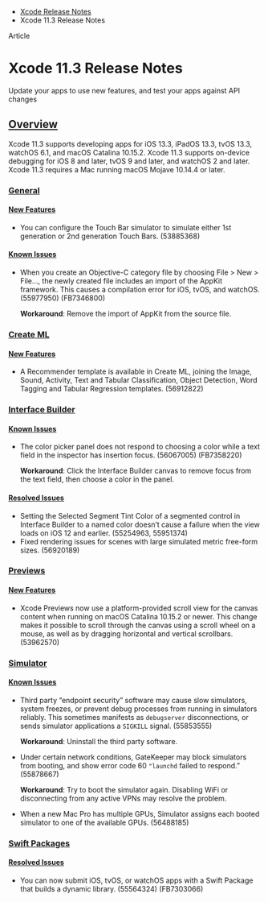 - [Xcode Release Notes](https://developer.apple.com/documentation/xcode-release-notes)
- Xcode 11.3 Release Notes

Article

# Xcode 11.3 Release Notes

Update your apps to use new features, and test your apps against API changes

## [Overview](https://developer.apple.com/documentation/xcode-release-notes/xcode-11_3-release-notes#Overview)

Xcode 11.3 supports developing apps for iOS 13.3, iPadOS 13.3, tvOS 13.3, watchOS 6.1, and macOS Catalina 10.15.2. Xcode 11.3 supports on-device debugging for iOS 8 and later, tvOS 9 and later, and watchOS 2 and later. Xcode 11.3 requires a Mac running macOS Mojave 10.14.4 or later.

### [General](https://developer.apple.com/documentation/xcode-release-notes/xcode-11_3-release-notes#General)

#### [New Features](https://developer.apple.com/documentation/xcode-release-notes/xcode-11_3-release-notes#New-Features)

- You can configure the Touch Bar simulator to simulate either 1st generation or 2nd generation Touch Bars. (53885368)

#### [Known Issues](https://developer.apple.com/documentation/xcode-release-notes/xcode-11_3-release-notes#Known-Issues)

- When you create an Objective-C category file by choosing File > New > File…, the newly created file includes an import of the AppKit framework. This causes a compilation error for iOS, tvOS, and watchOS. (55977950) (FB7346800)

  **Workaround**: Remove the import of AppKit from the source file.

### [Create ML](https://developer.apple.com/documentation/xcode-release-notes/xcode-11_3-release-notes#Create-ML)

#### [New Features](https://developer.apple.com/documentation/xcode-release-notes/xcode-11_3-release-notes#New-Features)

- A Recommender template is available in Create ML, joining the Image, Sound, Activity, Text and Tabular Classification, Object Detection, Word Tagging and Tabular Regression templates. (56912822)

### [Interface Builder](https://developer.apple.com/documentation/xcode-release-notes/xcode-11_3-release-notes#Interface-Builder)

#### [Known Issues](https://developer.apple.com/documentation/xcode-release-notes/xcode-11_3-release-notes#Known-Issues)

- The color picker panel does not respond to choosing a color while a text field in the inspector has insertion focus. (56067005) (FB7358220)

  **Workaround**: Click the Interface Builder canvas to remove focus from the text field, then choose a color in the panel.

#### [Resolved Issues](https://developer.apple.com/documentation/xcode-release-notes/xcode-11_3-release-notes#Resolved-Issues)

- Setting the Selected Segment Tint Color of a segmented control in Interface Builder to a named color doesn’t cause a failure when the view loads on iOS 12 and earlier. (55254963, 55951374)
- Fixed rendering issues for scenes with large simulated metric free-form sizes. (56920189)

### [Previews](https://developer.apple.com/documentation/xcode-release-notes/xcode-11_3-release-notes#Previews)

#### [New Features](https://developer.apple.com/documentation/xcode-release-notes/xcode-11_3-release-notes#New-Features)

- Xcode Previews now use a platform-provided scroll view for the canvas content when running on macOS Catalina 10.15.2 or newer. This change makes it possible to scroll through the canvas using a scroll wheel on a mouse, as well as by dragging horizontal and vertical scrollbars. (53962570)

### [Simulator](https://developer.apple.com/documentation/xcode-release-notes/xcode-11_3-release-notes#Simulator)

#### [Known Issues](https://developer.apple.com/documentation/xcode-release-notes/xcode-11_3-release-notes#Known-Issues)

- Third party “endpoint security” software may cause slow simulators, system freezes, or prevent debug processes from running in simulators reliably. This sometimes manifests as `debugserver` disconnections, or sends simulator applications a `SIGKILL` signal. (55853555)

  **Workaround**: Uninstall the third party software.
- Under certain network conditions, GateKeeper may block simulators from booting, and show error code 60 `"launchd` failed to respond.” (55878667)

  **Workaround**: Try to boot the simulator again. Disabling WiFi or disconnecting from any active VPNs may resolve the problem.
- When a new Mac Pro has multiple GPUs, Simulator assigns each booted simulator to one of the available GPUs. (56488185)

### [Swift Packages](https://developer.apple.com/documentation/xcode-release-notes/xcode-11_3-release-notes#Swift-Packages)

#### [Resolved Issues](https://developer.apple.com/documentation/xcode-release-notes/xcode-11_3-release-notes#Resolved-Issues)

- You can now submit iOS, tvOS, or watchOS apps with a Swift Package that builds a dynamic library. (55564324) (FB7303066)
